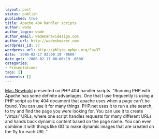 ```yaml
---
layout: post
status: publish
published: true
title: Apache 404 handler scripts
author: wade
author_login: wade
author_email: wade@anavidesign.com
author_url: http://wadeshearer.com
wordpress_id: 37
wordpress_url: http://phlyte.uphpu.org/?p=37
date: '2006-02-17 02:00:19 -0600'
date_gmt: '2006-02-17 08:00:19 -0600'
categories:
- Presentations
tags: []
comments: []
---
```

<p><a href="/users.php?mode=profile&uid=14">Mac Newbold</a> presented on PHP 404 handler scripts. "Running PHP with Apache has some definite advantages. One that I use frequently is using a PHP script as the 404 document that apache uses when a page can't be found. You can use it for many things. PHP.net uses it to run a site search, to try and find the page you were looking for. You can use it to create 'virtual' URLs, where one script handles requests for many different URLs and hands back dynamic content based on the page name. You can even combine it with things like GD to make dynamic images that are created on the fly for each URL."</p>

